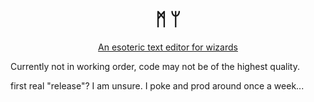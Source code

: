 <h1 align="center">ᛗ ᛘ</h1>

<p align="center"><u>An esoteric text editor for wizards</u></p>

Currently not in working order, code may not be of the highest quality.

first real "release"? I am unsure. I poke and prod around once a week...
